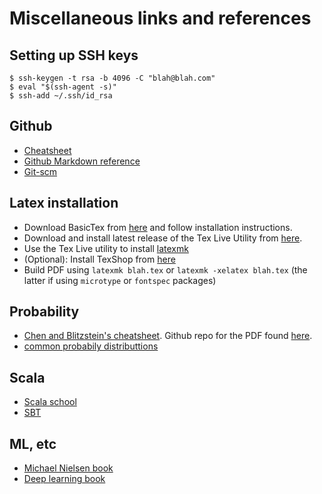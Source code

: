 # Miscellaneous links and references

## Setting up SSH keys
```
$ ssh-keygen -t rsa -b 4096 -C "blah@blah.com"
$ eval "$(ssh-agent -s)"
$ ssh-add ~/.ssh/id_rsa
```

## Github
* [Cheatsheet](https://training.github.com/kit/downloads/github-git-cheat-sheet.pdf)
* [Github Markdown reference](https://help.github.com/articles/markdown-basics/)
* [Git-scm](https://git-scm.com/)

## Latex installation
* Download BasicTex from [here](https://www.tug.org/mactex/) and follow installation instructions.
* Download and install latest release of the Tex Live Utility from [here](https://github.com/amaxwell/tlutility/releases).
* Use the Tex Live utility to install [latexmk](http://users.phys.psu.edu/~collins/software/latexmk-jcc/)
* (Optional): Install TexShop from [here](http://pages.uoregon.edu/koch/texshop/obtaining.html)
* Build PDF using `latexmk blah.tex` or `latexmk -xelatex blah.tex` (the latter if using `microtype` or `fontspec` packages)

## Probability
* [Chen and Blitzstein's cheatsheet](https://github.com/wzchen/probability_cheatsheet/raw/master/probability_cheatsheet.pdf). Github repo for the PDF found [here](https://github.com/wzchen/probability_cheatsheet).
* [common probabily distributtions](https://blog.cloudera.com/blog/2015/12/common-probability-distributions-the-data-scientists-crib-sheet/)

## Scala
* [Scala school](https://twitter.github.io/scala_school/)
* [SBT](http://www.scala-sbt.org/release/tutorial/)

## ML, etc
* [Michael Nielsen book](http://neuralnetworksanddeeplearning.com/)
* [Deep learning book](https://goodfeli.github.io/dlbook/)
